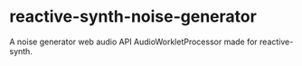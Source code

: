 # reactive-synth-noise-generator
A noise generator web audio API AudioWorkletProcessor made for reactive-synth.
